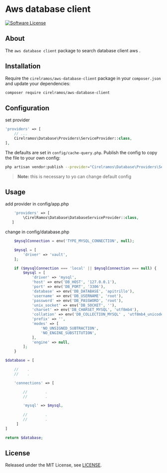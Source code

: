 # Aws database client

[![Software License][ico-license]](LICENSE.md)

## About

The `aws database client` package to search database client aws .


## Installation

Require the `cirelramos/aws-database-client` package in your `composer.json` and update your dependencies:
```sh
composer require cirelramos/aws-database-client
```


## Configuration

set provider

```php
'providers' => [
    // ...
    Cirelramos\Database\Providers\ServiceProvider::class,
],
```


The defaults are set in `config/cache-query.php`. Publish the config to copy the file to your own config:
```sh
php artisan vendor:publish --provider="Cirelramos\Database\Providers\ServiceProvider"
```

> **Note:** this is necessary to yo can change default config



## Usage

add provider in config/app.php

```php
    'providers' => [
        \CirelRamos\Database\DatabaseServiceProvider::class,
   ]
```

change in config/database.php

```php
    $mysqlConnection = env('TYPE_MYSQL_CONNECTION', null);

    $mysql = [
        'driver' => 'vault',
    ];

    if ($mysqlConnection === 'local' || $mysqlConnection === null) {
        $mysql = [
            'driver' => 'mysql',
            'host' => env('DB_HOST', '127.0.0.1'),
            'port' => env('DB_PORT', '3306'),
            'database' => env('DB_DATABASE', 'apitrillo'),
            'username' => env('DB_USERNAME', 'root'),
            'password' => env('DB_PASSWORD', 'root'),
            'unix_socket' => env('DB_SOCKET', ''),
            'charset' => env('DB_CHARSET_MYSQL', 'utf8mb4'),
            'collation' => env('DB_COLLECTION_MYSQL' , 'utf8mb4_unicode_ci'),
            'prefix' => '',
            'modes' => [
                'NO_UNSIGNED_SUBTRACTION',
                'NO_ENGINE_SUBSTITUTION',
            ],
            'engine' => null,
        ];
    }

$database = [

    //    .
    //    .

    'connections' => [

        //        .
        //        .

        'mysql' => $mysql,
        
        //        .
        //        .
     ]
]

return $database;
```



## License

Released under the MIT License, see [LICENSE](LICENSE).


[ico-license]: https://img.shields.io/badge/license-MIT-brightgreen.svg?style=flat-square

